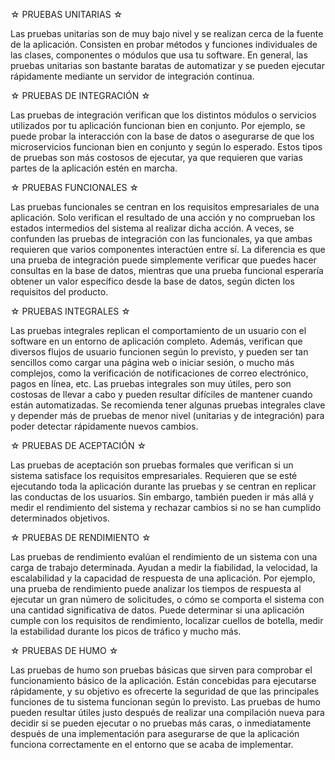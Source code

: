 ☆ PRUEBAS UNITARIAS ☆

Las pruebas unitarias son de muy bajo nivel y se realizan cerca de la fuente de la aplicación. Consisten en probar métodos y funciones individuales de las clases, componentes o módulos que usa tu software. En general, las pruebas unitarias son bastante baratas de automatizar y se pueden ejecutar rápidamente mediante un servidor de integración continua.

☆ PRUEBAS DE INTEGRACIÓN ☆

Las pruebas de integración verifican que los distintos módulos o servicios utilizados por tu aplicación funcionan bien en conjunto. Por ejemplo, se puede probar la interacción con la base de datos o asegurarse de que los microservicios funcionan bien en conjunto y según lo esperado. Estos tipos de pruebas son más costosos de ejecutar, ya que requieren que varias partes de la aplicación estén en marcha.

☆ PRUEBAS FUNCIONALES ☆

Las pruebas funcionales se centran en los requisitos empresariales de una aplicación. Solo verifican el resultado de una acción y no comprueban los estados intermedios del sistema al realizar dicha acción.
A veces, se confunden las pruebas de integración con las funcionales, ya que ambas requieren que varios componentes interactúen entre sí. La diferencia es que una prueba de integración puede simplemente verificar que puedes hacer consultas en la base de datos, mientras que una prueba funcional esperaría obtener un valor específico desde la base de datos, según dicten los requisitos del producto.

☆ PRUEBAS INTEGRALES ☆

Las pruebas integrales replican el comportamiento de un usuario con el software en un entorno de aplicación completo. Además, verifican que diversos flujos de usuario funcionen según lo previsto, y pueden ser tan sencillos como cargar una página web o iniciar sesión, o mucho más complejos, como la verificación de notificaciones de correo electrónico, pagos en línea, etc.
Las pruebas integrales son muy útiles, pero son costosas de llevar a cabo y pueden resultar difíciles de mantener cuando están automatizadas. Se recomienda tener algunas pruebas integrales clave y depender más de pruebas de menor nivel (unitarias y de integración) para poder detectar rápidamente nuevos cambios.

☆ PRUEBAS DE ACEPTACIÓN ☆

Las pruebas de aceptación son pruebas formales que verifican si un sistema satisface los requisitos empresariales. Requieren que se esté ejecutando toda la aplicación durante las pruebas y se centran en replicar las conductas de los usuarios. Sin embargo, también pueden ir más allá y medir el rendimiento del sistema y rechazar cambios si no se han cumplido determinados objetivos.

☆ PRUEBAS DE RENDIMIENTO ☆

Las pruebas de rendimiento evalúan el rendimiento de un sistema con una carga de trabajo determinada. Ayudan a medir la fiabilidad, la velocidad, la escalabilidad y la capacidad de respuesta de una aplicación. Por ejemplo, una prueba de rendimiento puede analizar los tiempos de respuesta al ejecutar un gran número de solicitudes, o cómo se comporta el sistema con una cantidad significativa de datos. Puede determinar si una aplicación cumple con los requisitos de rendimiento, localizar cuellos de botella, medir la estabilidad durante los picos de tráfico y mucho más.

☆ PRUEBAS DE HUMO ☆

Las pruebas de humo son pruebas básicas que sirven para comprobar el funcionamiento básico de la aplicación. Están concebidas para ejecutarse rápidamente, y su objetivo es ofrecerte la seguridad de que las principales funciones de tu sistema funcionan según lo previsto.
Las pruebas de humo pueden resultar útiles justo después de realizar una compilación nueva para decidir si se pueden ejecutar o no pruebas más caras, o inmediatamente después de una implementación para asegurarse de que la aplicación funciona correctamente en el entorno que se acaba de implementar.



